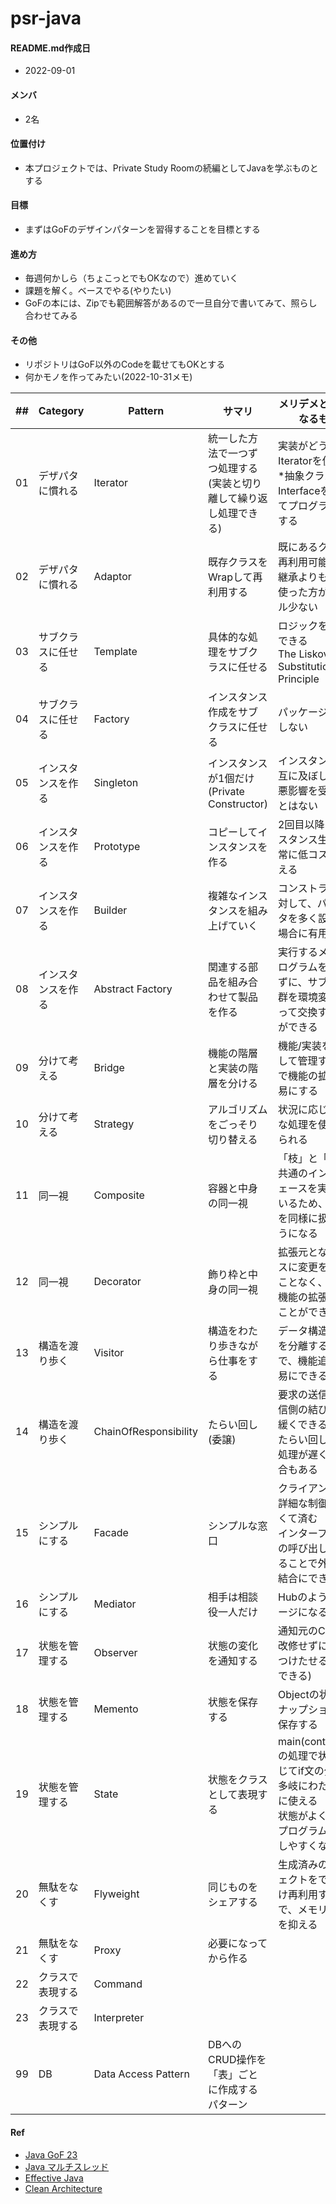 # psr-java
#### README.md作成日
- 2022-09-01

#### メンバ
- 2名

#### 位置付け
- 本プロジェクトでは、Private Study Roomの続編としてJavaを学ぶものとする

#### 目標
- まずはGoFのデザインパターンを習得することを目標とする

#### 進め方
- 毎週何かしら（ちょこっとでもOKなので）進めていく
- 課題を解く。ベースでやる(やりたい)
- GoFの本には、Zipでも範囲解答があるので一旦自分で書いてみて、照らし合わせてみる

#### その他
- リポジトリはGoF以外のCodeを載せてもOKとする
- 何かモノを作ってみたい(2022-10-31メモ)


| ## | Category | Pattern      | サマリ | メリデメとか気になるもの |
|----|----------|--------------|---------------|----|
| 01 | デザパタに慣れる | Iterator     |統一した方法で一つずつ処理する(実装と切り離して繰り返し処理できる)|実装がどうあれIteratorを使える<br>*抽象クラスやInterfaceを使ってプログラミングする|
| 02 | デザパタに慣れる | Adaptor      |既存クラスをWrapして再利用する|既にあるクラスを再利用可能<br>継承よりも委譲を使った方がトラブル少ない|
| 03 | サブクラスに任せる | Template     |具体的な処理をサブクラスに任せる|ロジックを共通化できる<br>The Liskov Substitution Principle|
| 04 | サブクラスに任せる | Factory      |インスタンス作成をサブクラスに任せる|パッケージに依存しない|
| 05 | インスタンスを作る | Singleton    |インスタンスが1個だけ(Private Constructor)|インスタンスが相互に及ぼしあって悪影響を受けることはない|
| 06 | インスタンスを作る | Prototype    |コピーしてインスタンスを作る|2回目以降のインスタンス生成が非常に低コストで行える|
| 07 | インスタンスを作る | Builder      |複雑なインスタンスを組み上げていく|コンストラクタに対して、パラメータを多く設定する場合に有用|
| 08 | インスタンスを作る | Abstract Factory |関連する部品を組み合わせて製品を作る|実行するメインプログラムを修正せずに、サブクラス群を環境変化に伴って交換することができる|
| 09 | 分けて考える | Bridge       |機能の階層と実装の階層を分ける|機能/実装を独立して管理することで機能の拡張を容易にする|
| 10 | 分けて考える | Strategy     |アルゴリズムをごっそり切り替える|状況に応じて必要な処理を使い分けられる|
| 11 | 同一視 | Composite|容器と中身の同一視|「枝」と「葉」は共通のインターフェースを実装しているため、枝と葉を同様に扱えるようになる|
| 12 | 同一視 | Decorator    |飾り枠と中身の同一視|拡張元となるクラスに変更を加えることなく、柔軟に機能の拡張を行うことができる|
| 13 | 構造を渡り歩く | Visitor      |構造をわたり歩きながら仕事をする|データ構造と処理を分離することで、機能追加が容易にできる|
| 14 | 構造を渡り歩く | ChainOfResponsibility |たらい回し(委譲)|要求の送信側と受信側の結びつきを緩くできる<br>たらい回しにより処理が遅くなる場合もある|
| 15 | シンプルにする | Facade       |シンプルな窓口|クライアント側が詳細な制御をしなくて済む<br>インターフェースの呼び出し口を絞ることで外部と疎結合にできる|
| 16 | シンプルにする | Mediator     |相手は相談役一人だけ|Hubのようなイメージになる|
| 17 | 状態を管理する | Observer     |状態の変化を通知する|通知元のCodeを改修せずに動作をつけたせる(拡張できる)|
| 18 | 状態を管理する | Memento      |状態を保存する|Objectの状態をスナップショットで保存する|
| 19 | 状態を管理する | State        |状態をクラスとして表現する|main(contoroller)の処理で状態に応じてif文の分岐が多岐にわたる場合に使える<br>状態がよく変わるプログラムを管理しやすくなる|
| 20 | 無駄をなくす | Flyweight    |同じものをシェアする|生成済みのオブジェクトをできるだけ再利用することで、メモリ消費量を抑える|
| 21 | 無駄をなくす | Proxy        |必要になってから作る||
| 22 | クラスで表現する | Command     | ||
| 23 | クラスで表現する | Interpreter    | ||
| 99 | DB | Data Access Pattern | DBへのCRUD操作を「表」ごとに作成するパターン ||

#### Ref
- [Java GoF 23](https://www.hyuki.com/dp/)
- [Java マルチスレッド](https://www.hyuki.com/dp/dp2.html)
- [Effective Java](https://www.maruzen-publishing.co.jp/item/?book_no=303408)
- [Clean Architecture](https://www.amazon.co.jp/-/en/Robert-C-Martin/dp/4048930656)
